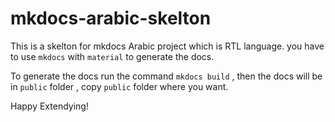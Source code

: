 # mkdocs-arabic-skelton

This is a skelton for mkdocs Arabic project which is RTL language. you have to use `mkdocs` with `material` to generate the docs.

To generate the docs run the command `mkdocs build` , then the docs will be in `public` folder , copy `public` folder where you want.

Happy Extendying!

